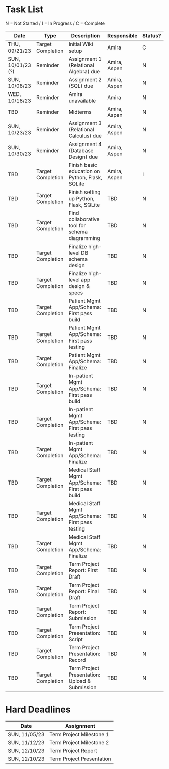 # Task List

N = Not Started / I = In Progress / C = Complete

| Date | Type | Description | Responsible | Status? |
| -------- | ------- | ------- | ------- | ------- |
| THU, 09/21/23 | Target Completion | Initial Wiki setup | Amira | C |
| SUN, 10/01/23 (?) | Reminder | Assignment 1 (Relational Algebra) due | Amira, Aspen | N |
| SUN, 10/08/23 | Reminder | Assignment 2 (SQL) due | Amira, Aspen | N |
| WED, 10/18/23 | Reminder | Amira unavailable | Amira | N |
| TBD | Reminder | Midterms | Amira, Aspen | N |
| SUN, 10/23/23 | Reminder | Assignment 3 (Relational Calculus) due | Amira, Aspen | N |
| SUN, 10/30/23 | Reminder | Assignment 4 (Database Design) due | Amira, Aspen | N |
| TBD | Target Completion | Finish basic education on Python, Flask, SQLite | Amira, Aspen | I |
| TBD | Target Completion | Finish setting up Python, Flask, SQLite | TBD | N |
| TBD | Target Completion | Find collaborative tool for schema diagramming | TBD | N |
| TBD | Target Completion | Finalize high-level DB schema design | TBD | N |
| TBD | Target Completion | Finalize high-level app design & specs | TBD | N |
| TBD | Target Completion | Patient Mgmt App/Schema: First pass build | TBD | N |
| TBD | Target Completion | Patient Mgmt App/Schema: First pass testing | TBD | N |
| TBD | Target Completion | Patient Mgmt App/Schema: Finalize | TBD | N |
| TBD | Target Completion | In-patient Mgmt App/Schema: First pass build | TBD | N |
| TBD | Target Completion | In-patient Mgmt App/Schema: First pass testing | TBD | N |
| TBD | Target Completion | In-patient Mgmt App/Schema: Finalize | TBD | N |
| TBD | Target Completion | Medical Staff Mgmt App/Schema: First pass build | TBD | N |
| TBD | Target Completion | Medical Staff Mgmt App/Schema: First pass testing | TBD | N |
| TBD | Target Completion | Medical Staff Mgmt App/Schema: Finalize | TBD | N |
| TBD | Target Completion | Term Project Report: First Draft | TBD | N |
| TBD | Target Completion | Term Project Report: Final Draft | TBD | N |
| TBD | Target Completion | Term Project Report: Submission | TBD | N |
| TBD | Target Completion | Term Project Presentation: Script | TBD | N |
| TBD | Target Completion | Term Project Presentation: Record | TBD | N |
| TBD | Target Completion | Term Project Presentation: Upload & Submission | TBD | N |

# Hard Deadlines

| Date | Assignment |
| -------- | ------- |
| SUN, 11/05/23  | Term Project Milestone 1 |
| SUN, 11/12/23  | Term Project Milestone 2 |
| SUN, 12/10/23  | Term Project Report |
| SUN, 12/10/23  | Term Project Presentation |

